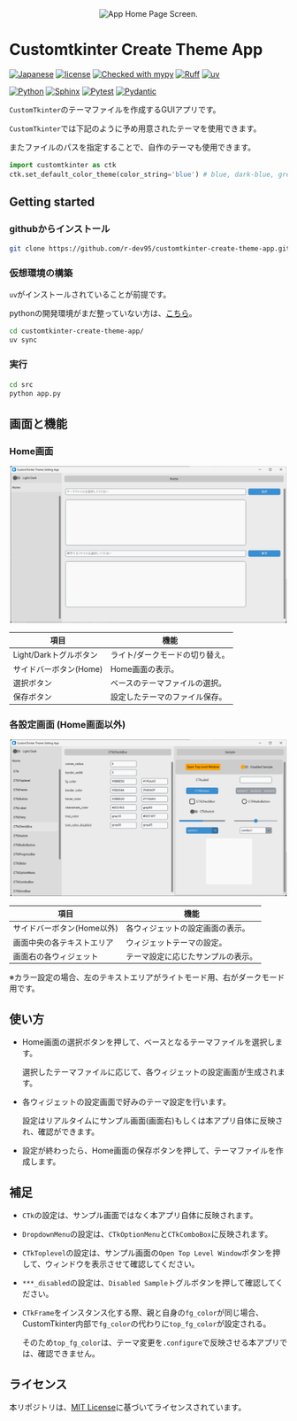 <!--
    README
 -->

<div align=center>
  <img
    src='docs/image/demo.gif'
    alt='App Home Page Screen.'
    width=500
  />
</div>

# Customtkinter Create Theme App

<!-- [![English](https://img.shields.io/badge/English-018EF5.svg?labelColor=d3d3d3&logo=readme)](./README.md) -->
<!-- [![Japanese](https://img.shields.io/badge/Japanese-018EF5.svg?labelColor=d3d3d3&logo=readme)](./README_JA.md) -->
[![Japanese](https://img.shields.io/badge/Japanese-018EF5.svg?labelColor=d3d3d3&logo=readme)](./README.md)
[![license](https://img.shields.io/github/license/r-dev95/customtkinter-create-theme-app)](./LICENSE)
[![Checked with mypy](https://www.mypy-lang.org/static/mypy_badge.svg)](https://mypy-lang.org/)
[![Ruff](https://img.shields.io/endpoint?url=https://raw.githubusercontent.com/astral-sh/ruff/main/assets/badge/v2.json)](https://github.com/astral-sh/ruff)
[![uv](https://img.shields.io/endpoint?url=https://raw.githubusercontent.com/astral-sh/uv/main/assets/badge/v0.json)](https://github.com/astral-sh/uv)

[![Python](https://img.shields.io/badge/Python-3776AB.svg?labelColor=d3d3d3&logo=python)](https://github.com/python)
[![Sphinx](https://img.shields.io/badge/Sphinx-000000.svg?labelColor=d3d3d3&logo=sphinx&logoColor=000000)](https://github.com/sphinx-doc/sphinx)
[![Pytest](https://img.shields.io/badge/Pytest-0A9EDC.svg?labelColor=d3d3d3&logo=pytest)](https://github.com/pytest-dev/pytest)
[![Pydantic](https://img.shields.io/badge/Pydantic-ff0055.svg?labelColor=d3d3d3&logo=pydantic&logoColor=ff0055)](https://github.com/pydantic/pydantic)

`CustomTkinter`のテーマファイルを作成するGUIアプリです。

`CustomTkinter`では下記のように予め用意されたテーマを使用できます。

またファイルのパスを指定することで、自作のテーマも使用できます。

```python
import customtkinter as ctk
ctk.set_default_color_theme(color_string='blue') # blue, dark-blue, green
```

## Getting started

### githubからインストール

```bash
git clone https://github.com/r-dev95/customtkinter-create-theme-app.git
```

### 仮想環境の構築

`uv`がインストールされていることが前提です。

pythonの開発環境がまだ整っていない方は、[こちら](https://github.com/r-dev95/env-python)。

```bash
cd customtkinter-create-theme-app/
uv sync
```

### 実行

```bash
cd src
python app.py
```

## 画面と機能

### Home画面

<div align=center>
  <img
    src='docs/image/app_home.png'
    alt='App Home Page Screen.'
    width=500
  />
</div>

|項目                   |機能                            |
| ---                   | ---                            |
|Light/Darkトグルボタン |ライト/ダークモードの切り替え。 |
|サイドバーボタン(Home) |Home画面の表示。                |
|選択ボタン             |ベースのテーマファイルの選択。  |
|保存ボタン             |設定したテーマのファイル保存。  |

### 各設定画面 (Home画面以外)

<div align=center>
  <img
    src='docs/image/app_no_home.png'
    alt='App Home Page Screen.'
    width=500
  />
</div>

|項目                       |機能                               |
| ---                       | ---                               |
|サイドバーボタン(Home以外) |各ウィジェットの設定画面の表示。   |
|画面中央の各テキストエリア |ウィジェットテーマの設定。         |
|画面右の各ウィジェット     |テーマ設定に応じたサンプルの表示。 |

※カラー設定の場合、左のテキストエリアがライトモード用、右がダークモード用です。

## 使い方

* Home画面の選択ボタンを押して、ベースとなるテーマファイルを選択します。

  選択したテーマファイルに応じて、各ウィジェットの設定画面が生成されます。

* 各ウィジェットの設定画面で好みのテーマ設定を行います。

  設定はリアルタイムにサンプル画面(画面右)もしくは本アプリ自体に反映され、確認ができます。

* 設定が終わったら、Home画面の保存ボタンを押して、テーマファイルを作成します。

## 補足

* `CTk`の設定は、サンプル画面ではなく本アプリ自体に反映されます。
* `DropdownMenu`の設定は、`CTkOptionMenu`と`CTkComboBox`に反映されます。
* `CTkToplevel`の設定は、サンプル画面の`Open Top Level Window`ボタンを押して、ウィンドウを表示させて確認してください。
* `***_disabled`の設定は、`Disabled Sample`トグルボタンを押して確認してください。
* `CTkFrame`をインスタンス化する際、親と自身の`fg_color`が同じ場合、CustomTkinter内部で`fg_color`の代わりに`top_fg_color`が設定される。

  そのため`top_fg_color`は、テーマ変更を`.configure`で反映させる本アプリでは、確認できません。

## ライセンス

本リポジトリは、[MIT License](LICENSE)に基づいてライセンスされています。
